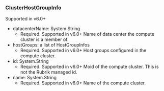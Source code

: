 ### ClusterHostGroupInfo
Supported in v6.0+

- datacenterName: System.String
  - Required. Supported in v6.0+
  Name of data center the compute cluster is a member of.
- hostGroups: a list of HostGroupInfos
  - Required. Supported in v6.0+
  Host groups configured in the compute cluster.
- id: System.String
  - Required. Supported in v6.0+
  Moid of the compute cluster. This is not the Rubrik managed id.
- name: System.String
  - Required. Supported in v6.0+
  Name of the compute cluster.
